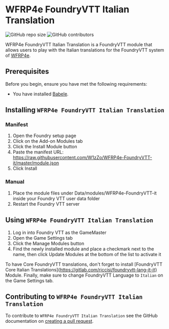 # WFRP4e FoundryVTT Italian Translation

![GitHub repo size](https://img.shields.io/github/repo-size/W1zZo/WFRP4e-FoundryVTT-it)
![GitHub contributors](https://img.shields.io/github/contributors/W1zZo/WFRP4e-FoundryVTT-it)

WFRP4e FoundryVTT Italian Translation is a FoundryVTT module that allows users to play with the Italian translations for the FoundryVTT system of [WFRP4e](https://github.com/moo-man/WFRP4e-FoundryVTT).

## Prerequisites

Before you begin, ensure you have met the following requirements:
* You have installed [Babele](https://gitlab.com/riccisi/foundryvtt-babele).

## Installing `WFRP4e FoundryVTT Italian Translation`

### Manifest
1. Open the Foundry setup page
2. Click on the Add-on Modules tab
3. Click the Install Module button
4. Paste the manifest URL: https://raw.githubusercontent.com/W1zZo/WFRP4e-FoundryVTT-it/master/module.json
5. Click Install

### Manual

1. Place the module files under Data/modules/WFRP4e-FoundryVTT-it inside your Foundry VTT user data folder
2. Restart the Foundry VTT server

## Using `WFRP4e FoundryVTT Italian Translation`

1. Log in into Foundry VTT as the GameMaster
2. Open the Game Settings tab
3. Click the Manage Modules button
4. Find the newly installed module and place a checkmark next to the name, then click Update Modules at the bottom of the list to activate it

To have Core FoundryVTT translations, don't forget to install [FoundryVTT Core Italian Translations]{https://gitlab.com/riccisi/foundryvtt-lang-it-it} Module.
Finally, make sure to change FoundryVTT Language to `Italian` on the Game Settings tab.

## Contributing to `WFRP4e FoundryVTT Italian Translation`

To contribute to `WFRP4e FoundryVTT Italian Translation` see the GitHub documentation on [creating a pull request](https://help.github.com/en/github/collaborating-with-issues-and-pull-requests/creating-a-pull-request).
